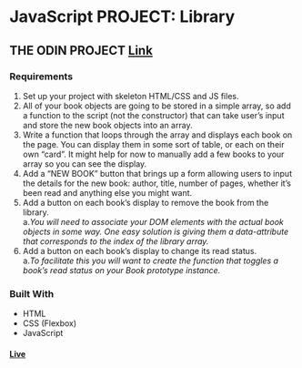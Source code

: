 # JavaScript PROJECT: Library
## THE ODIN PROJECT [Link](https://www.theodinproject.com/lessons/node-path-javascript-library)<br>
### Requirements
1. Set up your project with skeleton HTML/CSS and JS files.<br>
2. All of your book objects are going to be stored in a simple array, so add a function to the script (not the constructor) that can take user’s input and store the new book objects into an array.<br>
3. Write a function that loops through the array and displays each book on the page. You can display them in some sort of table, or each on their own “card”. It might help for now to manually add a few books to your array so you can see the display.<br>
4. Add a “NEW BOOK” button that brings up a form allowing users to input the details for the new book: author, title, number of pages, whether it’s been read and anything else you might want.<br>
5. Add a button on each book’s display to remove the book from the library.<br>
    a.*You will need to associate your DOM elements with the actual book objects in some way. One easy solution is giving them a data-attribute that corresponds to the index of the library array.*<br>
6. Add a button on each book’s display to change its read status.<br>
    a.*To facilitate this you will want to create the function that toggles a book’s read status on your Book prototype instance.*
### Built With
- HTML <br>
- CSS (Flexbox) <br>
- JavaScript<br>

#### [Live](https://artanmerko.github.io/library/)

